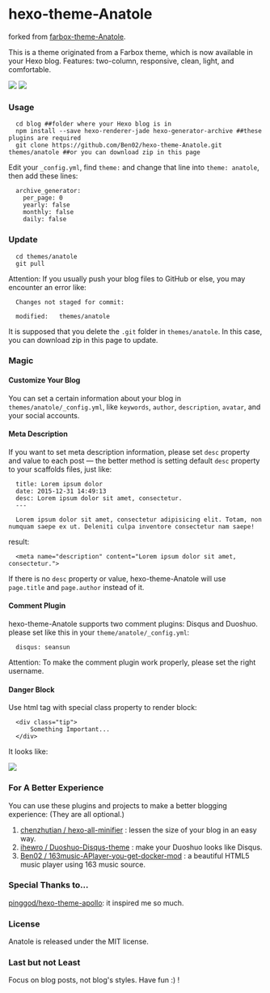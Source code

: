 # hexo-theme-Anatole

forked from [farbox-theme-Anatole](https://github.com/hi-caicai/farbox-theme-Anatole).

This is a theme originated from a Farbox theme, which is now available in your Hexo blog. Features: two-column, responsive, clean, light, and comfortable.

![](http://labcdn.qiniudn.com/anatole/QQ%E6%88%AA%E5%9B%BE20170113193419.png)
![](http://labcdn.qiniudn.com/anatole/QQ%E6%88%AA%E5%9B%BE20170114140946.png)

### Usage

```
  cd blog ##folder where your Hexo blog is in
  npm install --save hexo-renderer-jade hexo-generator-archive ##these plugins are required
  git clone https://github.com/Ben02/hexo-theme-Anatole.git themes/anatole ##or you can download zip in this page
```

Edit your `_config.yml`, find `theme:` and change that line into `theme: anatole`, then add these lines:

```
  archive_generator:
    per_page: 0
    yearly: false
    monthly: false
    daily: false
```

### Update

```
  cd themes/anatole
  git pull
 ```

Attention: If you usually push your blog files to GitHub or else, you may encounter an error like:

```
  Changes not staged for commit:

  modified:   themes/anatole
```

It is supposed that you delete the `.git` folder in `themes/anatole`. In this case, you can download zip in this page to update.

### Magic

#### Customize Your Blog

You can set a certain information about your blog in `themes/anatole/_config.yml`, like `keywords`, `author`, `description`, `avatar`, and your social accounts.

#### Meta Description

If you want to set meta description information, please set `desc` property and value to each post — the better method is setting default `desc` property to your scaffolds files, just like:

```
  title: Lorem ipsum dolor
  date: 2015-12-31 14:49:13
  desc: Lorem ipsum dolor sit amet, consectetur.
  ---

  Lorem ipsum dolor sit amet, consectetur adipisicing elit. Totam, non numquam saepe ex ut. Deleniti culpa inventore consectetur nam saepe!
```

result:

```
  <meta name="description" content="Lorem ipsum dolor sit amet, consectetur.">
```

If there is no `desc` property or value, hexo-theme-Anatole will use `page.title` and `page.author` instead of it.

#### Comment Plugin

hexo-theme-Anatole supports two comment plugins: Disqus and Duoshuo. please set like this in your `theme/anatole/_config.yml`:

```
  disqus: seansun
```

Attention: To make the comment plugin work properly, please set the right username.

#### Danger Block

Use html tag with special class property to render block:

```
  <div class="tip">
      Something Important...
  </div>
```

It looks like:

![](http://labcdn.qiniudn.com/anatole/QQ%E6%88%AA%E5%9B%BE20170114141008.png)

### For A Better Experience

You can use these plugins and projects to make a better blogging experience: (They are all optional.)

1. [chenzhutian / hexo-all-minifier](https://github.com/chenzhutian/hexo-all-minifier) : lessen the size of your blog in an easy way.
2. [ihewro / Duoshuo-Disqus-theme](https://github.com/ihewro/Duoshuo-Disqus-theme) : make your Duoshuo looks like Disqus.
3. [Ben02 / 163music-APlayer-you-get-docker-mod](https://github.com/Ben02/163music-APlayer-you-get-docker-mod) : a beautiful HTML5 music player using 163 music source.

### Special Thanks to...

[pinggod/hexo-theme-apollo](https://github.com/pinggod/hexo-theme-apollo/): it inspired me so much.

### License

Anatole is released under the MIT license.

### Last but not Least

Focus on blog posts, not blog's styles. Have fun :) !
